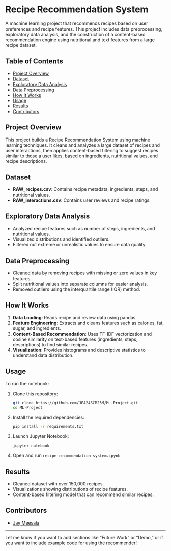 

# Recipe Recommendation System

A machine learning project that recommends recipes based on user preferences and recipe features. This project includes data preprocessing, exploratory data analysis, and the construction of a content-based recommendation engine using nutritional and text features from a large recipe dataset.

## Table of Contents

- [Project Overview](#project-overview)
- [Dataset](#dataset)
- [Exploratory Data Analysis](#exploratory-data-analysis)
- [Data Preprocessing](#data-preprocessing)
- [How It Works](#how-it-works)
- [Usage](#usage)
- [Results](#results)
- [Contributors](#contributors)

## Project Overview

This project builds a Recipe Recommendation System using machine learning techniques. It cleans and analyzes a large dataset of recipes and user interactions, then applies content-based filtering to suggest recipes similar to those a user likes, based on ingredients, nutritional values, and recipe descriptions.

## Dataset

- **RAW_recipes.csv**: Contains recipe metadata, ingredients, steps, and nutritional values.
- **RAW_interactions.csv**: Contains user reviews and recipe ratings.

## Exploratory Data Analysis

- Analyzed recipe features such as number of steps, ingredients, and nutritional values.
- Visualized distributions and identified outliers.
- Filtered out extreme or unrealistic values to ensure data quality.

## Data Preprocessing

- Cleaned data by removing recipes with missing or zero values in key features.
- Split nutritional values into separate columns for easier analysis.
- Removed outliers using the interquartile range (IQR) method.

## How It Works

1. **Data Loading**: Reads recipe and review data using pandas.
2. **Feature Engineering**: Extracts and cleans features such as calories, fat, sugar, and ingredients.
3. **Content-Based Recommendation**: Uses TF-IDF vectorization and cosine similarity on text-based features (ingredients, steps, descriptions) to find similar recipes.
4. **Visualization**: Provides histograms and descriptive statistics to understand data distribution.

## Usage

To run the notebook:

1. Clone this repository:
    ```bash
    git clone https://github.com/JFA24SCM23M/ML-Project.git
    cd ML-Project
    ```
2. Install the required dependencies:
    ```bash
    pip install -r requirements.txt
    ```
3. Launch Jupyter Notebook:
    ```bash
    jupyter notebook
    ```
4. Open and run `recipe-recommendation-system.ipynb`.

## Results

- Cleaned dataset with over 150,000 recipes.
- Visualizations showing distributions of recipe features.
- Content-based filtering model that can recommend similar recipes.

## Contributors

- [Jay Meesala](https://github.com/JFA24SCM23M)

---

Let me know if you want to add sections like “Future Work” or “Demo,” or if you want to include example code for using the recommender!
